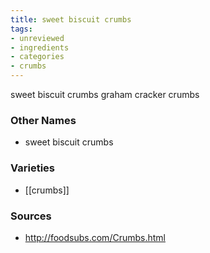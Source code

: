```yaml
---
title: sweet biscuit crumbs
tags:
- unreviewed
- ingredients
- categories
- crumbs
---
```

sweet biscuit crumbs graham cracker crumbs

### Other Names

* sweet biscuit crumbs

### Varieties

* [[crumbs]]

### Sources
* http://foodsubs.com/Crumbs.html
